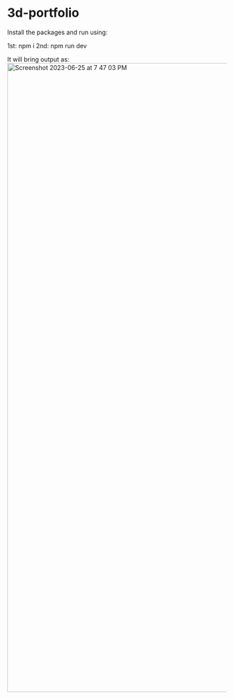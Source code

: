 # 3d-portfolio

Install the packages and run using:

1st: npm i 
2nd: npm run dev 

It will bring output as: 
<img width="1440" alt="Screenshot 2023-06-25 at 7 47 03 PM" src="https://github.com/Hamzakhan001/3d-portfolio/assets/58425510/5b221a7a-54fd-4377-926e-74bebad8318f">
